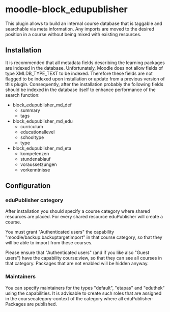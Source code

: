 # moodle-block_edupublisher

This plugin allows to build an internal course database that is taggable and searchable via meta information. Any imports are moved to the desired position in a course without being mixed with existing resources.

## Installation

It is recommended that all metadata fields describing the learning packages are indexed in the database. Unfortunately, Moodle does not allow fields of type XMLDB_TYPE_TEXT to be indexed. Therefore these fields are not flagged to be indexed
upon installation or update from a previous version of this plugin. Consequently, after the installation probably the following fields should be indexed in the database itself to enhance performance of the search function:

- block_edupublisher_md_def
  - summary
  - tags
- block_edupublisher_md_edu
  - curriculum
  - educationallevel
  - schooltype
  - type
- block_edupublisher_md_eta
  - kompetenzen
  - stundenablauf
  - voraussetzungen
  - vorkenntnisse

## Configuration

### eduPublisher category

After installation you should specify a course category where shared resources are placed. For every shared resource eduPublisher will create a course.

You must grant "Authenticated users" the capability "moodle/backup:backuptargetimport" in that course category, so that they will be able to import from these courses.

Please ensure that "Authenticated users" (and if you like also "Guest users") have the capability course:view, so that they can see all courses in that category. Packages that are not enabled will be hidden anyway.

### Maintainers

You can specify maintainers for the types "default", "etapas" and "eduthek" using the capabilities. It is advisable to create such roles that are assigned in the coursecategory-context of the category where all eduPublisher-Packages are
published.
